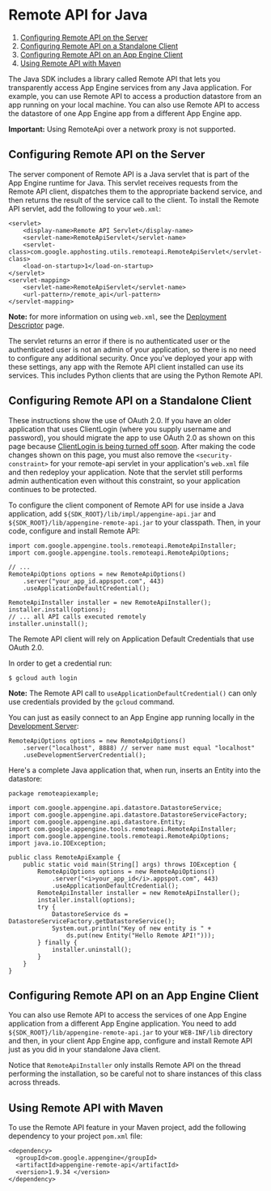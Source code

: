# Remote API for Java

  

1.  [Configuring Remote API on the Server](#configuring_remote_api_on_the_server)
2.  [Configuring Remote API on a Standalone Client](#configuring_remote_api_on_a_standalone_client)
3.  [Configuring Remote API on an App Engine Client](#configuring_remote_api_on_an_app_engine_client)
4.  [Using Remote API with Maven](#using_remote_api_with_maven)

The Java SDK includes a library called Remote API that lets you transparently access App Engine services from any Java application. For example, you can use Remote API to access a production datastore from an app running on your local machine. You can also use Remote API to access the datastore of one App Engine app from a different App Engine app.

**Important:** Using RemoteApi over a network proxy is not supported.

## Configuring Remote API on the Server

The server component of Remote API is a Java servlet that is part of the App Engine runtime for Java. This servlet receives requests from the Remote API client, dispatches them to the appropriate backend service, and then returns the result of the service call to the client. To install the Remote API servlet, add the following to your `web.xml`:

```
<servlet>
    <display-name>Remote API Servlet</display-name>
    <servlet-name>RemoteApiServlet</servlet-name>
    <servlet-class>com.google.apphosting.utils.remoteapi.RemoteApiServlet</servlet-class>
    <load-on-startup>1</load-on-startup>
</servlet>
<servlet-mapping>
    <servlet-name>RemoteApiServlet</servlet-name>
    <url-pattern>/remote_api</url-pattern>
</servlet-mapping>
```
**Note:** for more information on using `web.xml`, see the [Deployment Descriptor](https://web.archive.org/web/20160424230746/https://cloud.google.com/appengine/docs/java/config/webxml) page.

The servlet returns an error if there is no authenticated user or the authenticated user is not an admin of your application, so there is no need to configure any additional security. Once you've deployed your app with these settings, any app with the Remote API client installed can use its services. This includes Python clients that are using the Python Remote API.

## Configuring Remote API on a Standalone Client

These instructions show the use of OAuth 2.0. If you have an older application that uses ClientLogin (where you supply username and password), you should migrate the app to use OAuth 2.0 as shown on this page because [ClientLogin is being turned off soon](https://web.archive.org/web/20160424230746/https://cloud.google.com/appengine/docs/deprecations/clientlogin). After making the code changes shown on this page, you must also remove the `<security-constraint>` for your remote-api servlet in your application's `web.xml` file and then redeploy your application. Note that the servlet still performs admin authentication even without this constraint, so your application continues to be protected.

To configure the client component of Remote API for use inside a Java application, add `${SDK_ROOT}/lib/impl/appengine-api.jar` and `${SDK_ROOT}/lib/appengine-remote-api.jar` to your classpath. Then, in your code, configure and install Remote API:

```
import com.google.appengine.tools.remoteapi.RemoteApiInstaller;
import com.google.appengine.tools.remoteapi.RemoteApiOptions;

// ...
RemoteApiOptions options = new RemoteApiOptions()
    .server("your_app_id.appspot.com", 443)
    .useApplicationDefaultCredential();

RemoteApiInstaller installer = new RemoteApiInstaller();
installer.install(options);
// ... all API calls executed remotely
installer.uninstall();
```

The Remote API client will rely on Application Default Credentials that use OAuth 2.0.

In order to get a credential run:

```
$ gcloud auth login
```
**Note:** The Remote API call to `useApplicationDefaultCredential()` can only use credentials provided by the `gcloud` command.

You can just as easily connect to an App Engine app running locally in the [Development Server](https://web.archive.org/web/20160424230746/https://cloud.google.com/appengine/docs/java/tools/devserver):

```
RemoteApiOptions options = new RemoteApiOptions()
    .server("localhost", 8888) // server name must equal "localhost"
    .useDevelopmentServerCredential();
```

Here's a complete Java application that, when run, inserts an Entity into the datastore:

```
package remoteapiexample;

import com.google.appengine.api.datastore.DatastoreService;
import com.google.appengine.api.datastore.DatastoreServiceFactory;
import com.google.appengine.api.datastore.Entity;
import com.google.appengine.tools.remoteapi.RemoteApiInstaller;
import com.google.appengine.tools.remoteapi.RemoteApiOptions;
import java.io.IOException;

public class RemoteApiExample {
    public static void main(String[] args) throws IOException {
        RemoteApiOptions options = new RemoteApiOptions()
            .server("<i>your_app_id</i>.appspot.com", 443)
            .useApplicationDefaultCredential();
        RemoteApiInstaller installer = new RemoteApiInstaller();
        installer.install(options);
        try {
            DatastoreService ds = DatastoreServiceFactory.getDatastoreService();
            System.out.println("Key of new entity is " +
                ds.put(new Entity("Hello Remote API!")));
        } finally {
            installer.uninstall();
        }
    }
}
```

## Configuring Remote API on an App Engine Client

You can also use Remote API to access the services of one App Engine application from a different App Engine application. You need to add `${SDK_ROOT}/lib/appengine-remote-api.jar` to your `WEB-INF/lib` directory and then, in your client App Engine app, configure and install Remote API just as you did in your standalone Java client.

Notice that `RemoteApiInstaller` only installs Remote API on the thread performing the installation, so be careful not to share instances of this class across threads.

## Using Remote API with Maven

To use the Remote API feature in your Maven project, add the following dependency to your project `pom.xml` file:

```
<dependency>
  <groupId>com.google.appengine</groupId>
  <artifactId>appengine-remote-api</artifactId>
  <version>1.9.34 </version>
</dependency>
```

